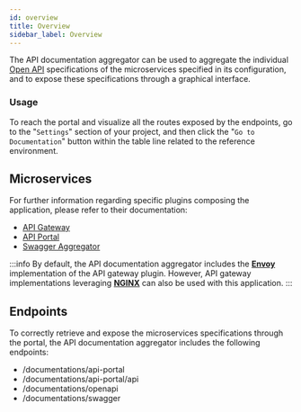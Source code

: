 ```yaml
---
id: overview
title: Overview
sidebar_label: Overview
---
```


The API documentation aggregator can be used to aggregate the individual [Open API](https://swagger.io/resources/open-api/) specifications of the microservices specified in its configuration, and to expose these specifications through a graphical interface.

### Usage

To reach the portal and visualize all the routes exposed by the endpoints, go to the "`Settings`" section of your project, and then click the "`Go to Documentation`" button within the table line related to the reference environment.

## Microservices

For further information regarding specific plugins composing the application, please refer to their documentation:
- [API Gateway](../../runtime_suite/envoy-api-gateway/overview)
- [API Portal](../../runtime_suite/api-portal/overview)
- [Swagger Aggregator](../../runtime_suite/swagger-aggregator/overview)

:::info
By default, the API documentation aggregator includes the [**Envoy**](../../runtime_suite/envoy-api-gateway/overview) implementation of the API gateway plugin. However, API gateway implementations leveraging [**NGINX**](../../runtime_suite/api-gateway/overview) can also be used with this application.
:::

## Endpoints

To correctly retrieve and expose the microservices specifications through the portal, the API documentation aggregator includes the following endpoints:

- /documentations/api-portal
- /documentations/api-portal/api
- /documentations/openapi
- /documentations/swagger
